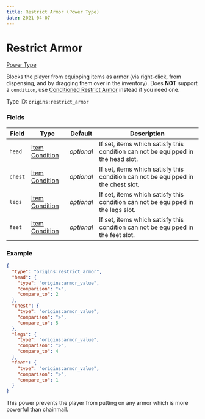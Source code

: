 ```yaml
---
title: Restrict Armor (Power Type)
date: 2021-04-07
---
```


# Restrict Armor

[Power Type](../power_types.md)

Blocks the player from equipping items as armor (via right-click, from dispensing, and by dragging them over in the inventory). Does **NOT** support a `condition`, use [Conditioned Restrict Armor](conditioned_restrict_armor.md) instead if you need one.

Type ID: `origins:restrict_armor`

### Fields

Field  | Type | Default | Description
-------|------|---------|-------------
`head` | [Item Condition](../item_conditions.md) | _optional_ | If set, items which satisfy this condition can not be equipped in the head slot.
`chest` | [Item Condition](../item_conditions.md) | _optional_ | If set, items which satisfy this condition can not be equipped in the chest slot.
`legs` | [Item Condition](../item_conditions.md) | _optional_ | If set, items which satisfy this condition can not be equipped in the legs slot.
`feet` | [Item Condition](../item_conditions.md) | _optional_ | If set, items which satisfy this condition can not be equipped in the feet slot.

### Example
```json
{
  "type": "origins:restrict_armor",
  "head": {
    "type": "origins:armor_value",
    "comparison": ">",
    "compare_to": 2
  },
  "chest": {
    "type": "origins:armor_value",
    "comparison": ">",
    "compare_to": 5
  },
  "legs": {
    "type": "origins:armor_value",
    "comparison": ">",
    "compare_to": 4
  },
  "feet": {
    "type": "origins:armor_value",
    "comparison": ">",
    "compare_to": 1
  }
}
```
This power prevents the player from putting on any armor which is more powerful than chainmail.

